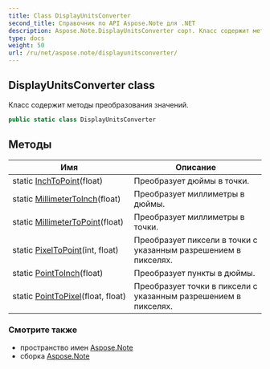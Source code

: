 ```yaml
---
title: Class DisplayUnitsConverter
second_title: Справочник по API Aspose.Note для .NET
description: Aspose.Note.DisplayUnitsConverter сорт. Класс содержит методы преобразования значений.
type: docs
weight: 50
url: /ru/net/aspose.note/displayunitsconverter/
---
```

## DisplayUnitsConverter class

Класс содержит методы преобразования значений.

```csharp
public static class DisplayUnitsConverter
```

## Методы

| Имя | Описание |
| --- | --- |
| static [InchToPoint](../../aspose.note/displayunitsconverter/inchtopoint/)(float) | Преобразует дюймы в точки. |
| static [MillimeterToInch](../../aspose.note/displayunitsconverter/millimetertoinch/)(float) | Преобразует миллиметры в дюймы. |
| static [MillimeterToPoint](../../aspose.note/displayunitsconverter/millimetertopoint/)(float) | Преобразует миллиметры в точки. |
| static [PixelToPoint](../../aspose.note/displayunitsconverter/pixeltopoint/)(int, float) | Преобразует пиксели в точки с указанным разрешением в пикселях. |
| static [PointToInch](../../aspose.note/displayunitsconverter/pointtoinch/)(float) | Преобразует пункты в дюймы. |
| static [PointToPixel](../../aspose.note/displayunitsconverter/pointtopixel/)(float, float) | Преобразует точки в пиксели с указанным разрешением в пикселях. |

### Смотрите также

* пространство имен [Aspose.Note](../../aspose.note/)
* сборка [Aspose.Note](../../)


